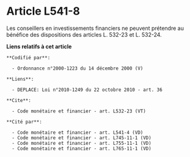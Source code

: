 # Article L541-8

Les conseillers en investissements financiers ne peuvent prétendre au bénéfice des dispositions des articles L. 532-23 et L.
532-24.

**Liens relatifs à cet article**

	**Codifié par**:

	  - Ordonnance n°2000-1223 du 14 décembre 2000 (V)

	**Liens**:

	  - DEPLACE: Loi n°2010-1249 du 22 octobre 2010 - art. 36

	**Cite**:

	  - Code monétaire et financier - art. L532-23 (VT)

	**Cité par**:

	  - Code monétaire et financier - art. L541-4 (VD)
	  - Code monétaire et financier - art. L745-11-1 (VD)
	  - Code monétaire et financier - art. L755-11-1 (VD)
	  - Code monétaire et financier - art. L765-11-1 (VD)
